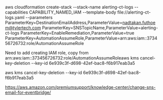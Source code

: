 aws cloudformation create-stack --stack-name alerting-ct-logs --capabilities CAPABILITY_NAMED_IAM --template-body file://alerting-ct-logs.yaml --parameters ParameterKey=DestinationEmailAddress,ParameterValue=nadtakan.futhoem@tylertech.com ParameterKey=SNSTopicName,ParameterValue=alerting-ct-logs ParameterKey=EnableRemediation,ParameterValue=true ParameterKey=AutomationAssumeRole,ParameterValue=arn:aws:iam::373456726732:role/AutomationAssumeRole

Need to add creating IAM role, copy from arn:aws:iam::373456726732:role/AutomationAssumeRoleaws kms cancel-key-deletion --key-id 6e939c3f-d698-42ef-bac8-f6b917eab3a5

aws kms cancel-key-deletion --key-id 6e939c3f-d698-42ef-bac8-f6b917eab3a5

https://aws.amazon.com/premiumsupport/knowledge-center/change-sns-email-for-eventbridge/